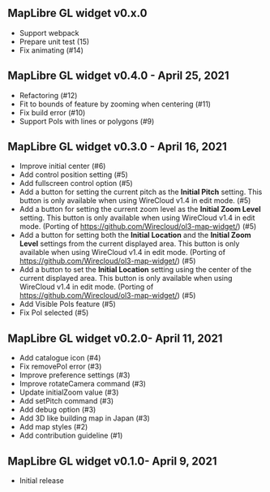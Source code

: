 ## MapLibre GL widget v0.x.0

- Support webpack
- Prepare unit test (15)
- Fix animating (#14)

## MapLibre GL widget v0.4.0 - April 25, 2021

- Refactoring (#12)
- Fit to bounds of feature by zooming when centering (#11)
- Fix build error (#10)
- Support PoIs with lines or polygons (#9)

## MapLibre GL widget v0.3.0 - April 16, 2021

- Improve initial center (#6)
- Add control position setting (#5)
- Add fullscreen control option (#5)
- Add a button for setting the current pitch as the **Initial Pitch** setting. 
  This button is only available when using WireCloud v1.4 in edit mode. (#5)
- Add a button for setting the current zoom level as the **Initial Zoom
    Level** setting. This button is only available when using WireCloud v1.4 in
    edit mode. (Porting of https://github.com/Wirecloud/ol3-map-widget/) (#5)
- Add a button for setting both the **Initial Location** and the **Initial
    Zoom Level** settings from the current displayed area. This button is only
    available when using WireCloud v1.4 in edit mode.
    (Porting of https://github.com/Wirecloud/ol3-map-widget/) (#5)
- Add a button to set the **Initial Location** setting using the center of the
    current displayed area. This button is only available when using WireCloud
    v1.4 in edit mode. (Porting of https://github.com/Wirecloud/ol3-map-widget/)
    (#5)
- Add Visible PoIs feature (#5)
- Fix PoI selected (#5)

## MapLibre GL widget v0.2.0- April 11, 2021

- Add catalogue icon (#4)
- Fix removePoI error (#3)
- Improve preference settings (#3)
- Improve rotateCamera command (#3)
- Update initialZoom value (#3)
- Add setPitch command (#3)
- Add debug option (#3)
- Add 3D like building map in Japan (#3)
- Add map styles (#2)
- Add contribution guideline (#1)

## MapLibre GL widget v0.1.0- April 9, 2021

- Initial release
